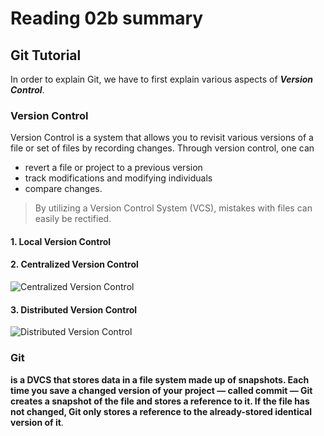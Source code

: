 # Reading 02b summary
## Git Tutorial
 In order to explain Git, we have to first explain various aspects of ***Version Control***.
 ### Version Control
Version Control is a system that allows you to revisit various versions of a file or set of files by recording changes.
Through version control, one can
+ revert a file or project to a previous version
+ track modifications and modifying individuals 
+ compare changes. 
> By utilizing a Version Control System (VCS), mistakes with files can easily be rectified.

#### 1. Local Version Control
#### 2. Centralized Version Control
  ![Centralized Version Control](https://i0.wp.com/homes.cs.washington.edu/~mernst/advice/version-control-fig2.png?zoom=2)
#### 3. Distributed Version Control
![Distributed Version Control](https://i1.wp.com/homes.cs.washington.edu/~mernst/advice/version-control-fig3.png?zoom=2)
### Git
**is a DVCS that stores data in a file system made up of snapshots. Each time you save a changed version of your project — called commit — Git creates a snapshot of the file and stores a reference to it. If the file has not changed, Git only stores a reference to the already-stored identical version of it**.
 
